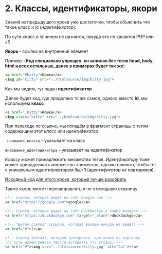   # 2. Классы, идентификаторы, якори
  Знаний из предыдущего урока уже достаточно, чтобы объяснить что такое *класс* и id (*идентификатор*).
  
  По сути *класс* и *id* ничем не разнятся, покуда это не касается PHP или JS
  
  **Якорь** - ссылка на внутренний элемент
  
  Пример: (**Код специально упрощен, он записан *без* тегов head, body, html и всех остальных, далее в примерах будет так же**)
  
  ```html
  <a href="#kitty">Кошка</a>
  <img id="kitty" src="../htmlsource/img/kitty.jpg">
  ```
  
  Как мы видим, тут задан **идентификатор**
  
  Далее будет код, где проделано то же самое, однако вместо **id**, мы используем **класс**
  
  ```html
  <a href=".kitty">Кошка</a>
  <img class="kitty" src="../htmlsource/img/kitty.jpg">
  ```
  
  При переходе по ссылке, мы попадём в фрагмент страницы с тегом содержащим этот *класс* или *идентификатор*
  
  `.название_класса` - указывает на класс
  
  `#название_идентификатора` - указывает на идентификатор
  
  *Классу* может принадлежать множество тегов. *Идентфикатору* тоже может принадлежать множество элементов, однако принято, чтобы тег с уникальным идентификатором был **1** (*идентификатор не повторялся*).
  
  [Исходный код для этого урока, который лучше разобрать](https://github.com/Username77177/WebLearning/blob/master/htmlsource/2.Class_id_anchor.html)
  
  Также якорь может перенаправлять и не в исходную страницу
  
  ```html
  <!-- Ссылка, которая ведёт на сайт Google.com -->
  <a href="https://google.com">google</a>
  
  <!-- Ссылка, которая ведёт на сайт DuckDuckGo в новой вкладке -->
  <a href="https://duckduckgo.com" target="_blank">duckduckgo</a>
  
  <!-- "Битая ссылка" (Ссылка, которая вообще никуда не ведёт) -->
  <a href="#">?</a>
  
  <!-- Ссылка (битая), которая тригерится, при клике на картинку 
  (по сути можем вместо текста вставлять что угодно) -->
  <a href="#"><img src="../htmlsource/kitty.jpg" alt="Cat"></a>
  ```
  
